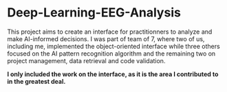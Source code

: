 # Deep-Learning-EEG-Analysis
This project aims to create an interface for practitionners to analyze and make AI-informed decisions. I was part of team of 7, where two of us, including me, implemented the object-oriented interface while three others focused on the AI pattern recognition algorithm and the remaining two on project management, data retrieval and code validation.

**I only included the work on the interface, as it is the area I contributed to in the greatest deal.**
